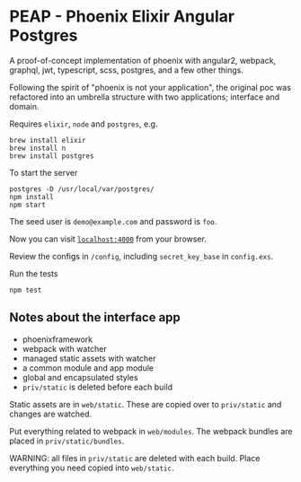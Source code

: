 
# PEAP - Phoenix Elixir Angular Postgres
A proof-of-concept implementation of phoenix with angular2, webpack, graphql, jwt,
typescript, scss, postgres, and a few other things.

Following the spirit of "phoenix is not your application", the original poc was refactored
into an umbrella structure with two applications; interface and domain.

Requires `elixir`, `node` and `postgres`, e.g.
```
brew install elixir
brew install n
brew install postgres
```

To start the server
```
postgres -D /usr/local/var/postgres/
npm install
npm start
```

The seed user is `demo@example.com` and password is `foo`.

Now you can visit [`localhost:4000`](http://localhost:4000) from your browser.

Review the configs in `/config`, including `secret_key_base` in `config.exs`.

Run the tests
```
npm test
```

Notes about the interface app
-----------------------------

* phoenixframework
* webpack with watcher
* managed static assets with watcher
* a common module and app module
* global and encapsulated styles
* `priv/static` is deleted before each build

Static assets are in `web/static`. These are copied over to `priv/static` and changes are watched.

Put everything related to webpack in `web/modules`. The webpack bundles are placed in `priv/static/bundles`.

WARNING: all files in `priv/static` are deleted with each build. Place everything you need copied into `web/static`.
